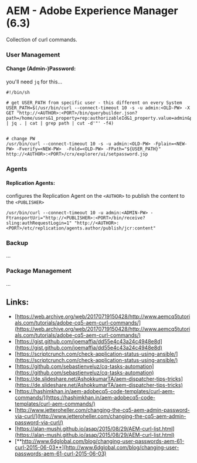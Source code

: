 # AEM - Adobe Experience Manager \(6.3\)

Collection of curl commands.

### 

### User Management

#### Change \(Admin-\)Password:

you'll need `jq` for this...

```
#!/bin/sh

# get USER_PATH from specific user - this different on every System
USER_PATH=$(/usr/bin/curl --connect-timeout 10 -s -u admin:<OLD-PW> -X GET "http://<AUTHOR>:<PORT>/bin/querybuilder.json?path=/home/users&1_property=rep:authorizableId&1_property.value=admin&p.limit=-1" | jq . | cat | grep path | cut -d'"' -f4)


# change PW
/usr/bin/curl --connect-timeout 10 -s -u admin:<OLD-PW> -Fplain=<NEW-PW> -Fverify=<NEW-PW>  -Fold=<OLD-PW> -FPath="${USER_PATH}" http://<AUTHOR>:<PORT>/crx/explorer/ui/setpassword.jsp
```

### 

### Agents

#### Replication Agents:

configures the Replication Agent on the `<AUTHOR>` to publish the content to the `<PUBLISHER>`

```
/usr/bin/curl --connect-timeout 10 -u admin:<ADMIN-PW> -FtransportUri="http://<PUBLISHER>:<PORT>/bin/receive?sling:authRequestLogin=1" "http://<AUTHOR>:<PORT>/etc/replication/agents.author/publish/jcr:content"
```



### Backup

...

### Package Management

...



## 

## Links:

* [https://web.archive.org/web/20170719150428/http://www.aemcq5tutorials.com/tutorials/adobe-cq5-aem-curl-commands/](https://web.archive.org/web/20170719150428/http://www.aemcq5tutorials.com/tutorials/adobe-cq5-aem-curl-commands/)
* [https://gist.github.com/joemaffia/dd55e4c43a24c4948e8d](https://gist.github.com/joemaffia/dd55e4c43a24c4948e8d)
* [https://scriptcrunch.com/check-application-status-using-ansible/](https://scriptcrunch.com/check-application-status-using-ansible/)
* [https://github.com/sebastienveluz/cq-tasks-automation](https://github.com/sebastienveluz/cq-tasks-automation)
* [https://de.slideshare.net/AshokkumarTA/aem-dispatcher-tips-tricks](https://de.slideshare.net/AshokkumarTA/aem-dispatcher-tips-tricks)
* [https://hashimkhan.in/aem-adobecq5-code-templates/curl-aem-commands/](https://hashimkhan.in/aem-adobecq5-code-templates/curl-aem-commands/)
* [http://www.jetteroheller.com/changing-the-cq5-aem-admin-password-via-curl/](http://www.jetteroheller.com/changing-the-cq5-aem-admin-password-via-curl/)
* [https://alan-mushi.github.io/asap/2015/08/29/AEM-curl-list.html](https://alan-mushi.github.io/asap/2015/08/29/AEM-curl-list.html)
* [**http://www.6dglobal.com/blog/changing-user-passwords-aem-61-curl-2015-06-03**](http://www.6dglobal.com/blog/changing-user-passwords-aem-61-curl-2015-06-03)



